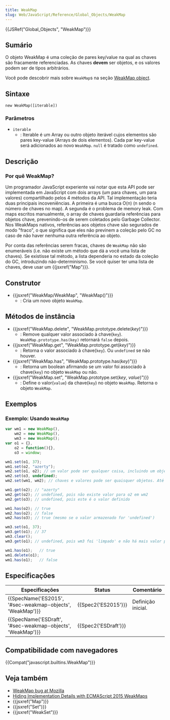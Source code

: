 ```yaml
---
title: WeakMap
slug: Web/JavaScript/Reference/Global_Objects/WeakMap
---
```


{{JSRef("Global_Objects", "WeakMap")}}

## Sumário

O objeto WeakMap é uma coleção de pares key/value na qual as chaves são fracamente referenciadas.
As chaves **devem** ser objetos, e os valores podem ser de tipos arbitrários.

Você pode descobrir mais sobre `WeakMap`s na seção [WeakMap object](/pt-BR/docs/Web/JavaScript/Guide/Keyed_collections#weakmap_object).

## Sintaxe

```
new WeakMap([iterable])
```

### Parâmetros

- `iterable`
  - : Iterable é um Array ou outro objeto iterável cujos elementos são pares key-value (Arrays de dois elementos). Cada par key-value será adicionados ao novo `WeakMap`. `null` é tratado como `undefined`.

## Descrição

### Por quê WeakMap?

Um programador JavaScript experiente vai notar que esta API pode ser implementada em JavaScript com dois arrays (um para chaves, um para valores) compartilhado pelos 4 métodos da API. Tal implementação teria duas principais incoveniências. A primeira é uma busca O(n) (n sendo o número de chaves no map). A segunda é o problema de memory leak. Com maps escritos manualmente, o array de chaves guardaria referências para objetos chave, prevenindo-os de serem coletados pelo Garbage Collector. Nos WeakMaps nativos, referências aos objetos chave são segurados de modo "fraco", o que significa que eles não previnem a coleção pelo GC no caso de não haver nenhuma outra referência ao objeto.

Por conta das referências serem fracas, chaves de `WeakMap` não são enumeráveis (i.e. não existe um método que dá a você uma lista de chaves). Se existisse tal método, a lista dependeria no estado da coleção do GC, introduzindo não-determinismo. Se você quiser ter uma lista de chaves, deve usar um {{jsxref("Map")}}.

## Construtor

- {{jsxref("WeakMap/WeakMap", "WeakMap()")}}
  - : Cria um novo objeto `WeakMap`.

## Métodos de instância

- {{jsxref("WeakMap.delete", "WeakMap.prototype.delete(<var>key</var>)")}}
  - : Remove qualquer valor associado à chave(`key`). `WeakMap.prototype.has(key)` retornará `false` depois.
- {{jsxref("WeakMap.get", "WeakMap.prototype.get(<var>key</var>)")}}
  - : Retorna o valor associado à chave(`key`). Ou `undefined` se não houver.
- {{jsxref("WeakMap.has", "WeakMap.prototype.has(<var>key</var>)")}}
  - : Retorna um boolean afirmando se um valor foi associado à chave(`key`) no objeto `WeakMap` ou não.
- {{jsxref("WeakMap.set", "WeakMap.prototype.set(<var>key</var>, <var>value</var>)")}}
  - : Define o valor(`value`) da chave(`key`) no objeto `WeakMap`. Retorna o objeto `WeakMap`.

## Exemplos

### Exemplo: Usando `WeakMap`

```js
var wm1 = new WeakMap(),
    wm2 = new WeakMap(),
    wm3 = new WeakMap();
var o1 = {},
    o2 = function(){},
    o3 = window;

wm1.set(o1, 37);
wm1.set(o2, "azerty");
wm2.set(o1, o2); // um valor pode ser qualquer coisa, incluindo um objeto or uma função
wm2.set(o3, undefined);
wm2.set(wm1, wm2); // chaves e valores pode ser quaisquer objetos. Até mesmo WeakMaps!

wm1.get(o2); // "azerty"
wm2.get(o2); // undefined, pois não existe valor para o2 em wm2
wm2.get(o3); // undefined, pois este é o valor definido

wm1.has(o2); // true
wm2.has(o2); // false
wm2.has(o3); // true (mesmo se o valor armazenado for 'undefined')

wm3.set(o1, 37);
wm3.get(o1); // 37
wm3.clear();
wm3.get(o1); // undefined, pois wm3 foi 'limpado' e não há mais valor para o1.

wm1.has(o1);   // true
wm1.delete(o1);
wm1.has(o1);   // false
```

## Especificações

| Especificações                                                               | Status                       | Comentário         |
| ---------------------------------------------------------------------------- | ---------------------------- | ------------------ |
| {{SpecName('ES2015', '#sec-weakmap-objects', 'WeakMap')}} | {{Spec2('ES2015')}}     | Definição inicial. |
| {{SpecName('ESDraft', '#sec-weakmap-objects', 'WeakMap')}} | {{Spec2('ESDraft')}} |                    |

## Compatibilidade com navegadores

{{Compat("javascript.builtins.WeakMap")}}

## Veja também

- [WeakMap bug at Mozilla](https://bugzilla.mozilla.org/show_bug.cgi?id=547941)
- [Hiding Implementation Details with ECMAScript 2015 WeakMaps](http://fitzgeraldnick.com/weblog/53/)
- {{jsxref("Map")}}
- {{jsxref("Set")}}
- {{jsxref("WeakSet")}}
